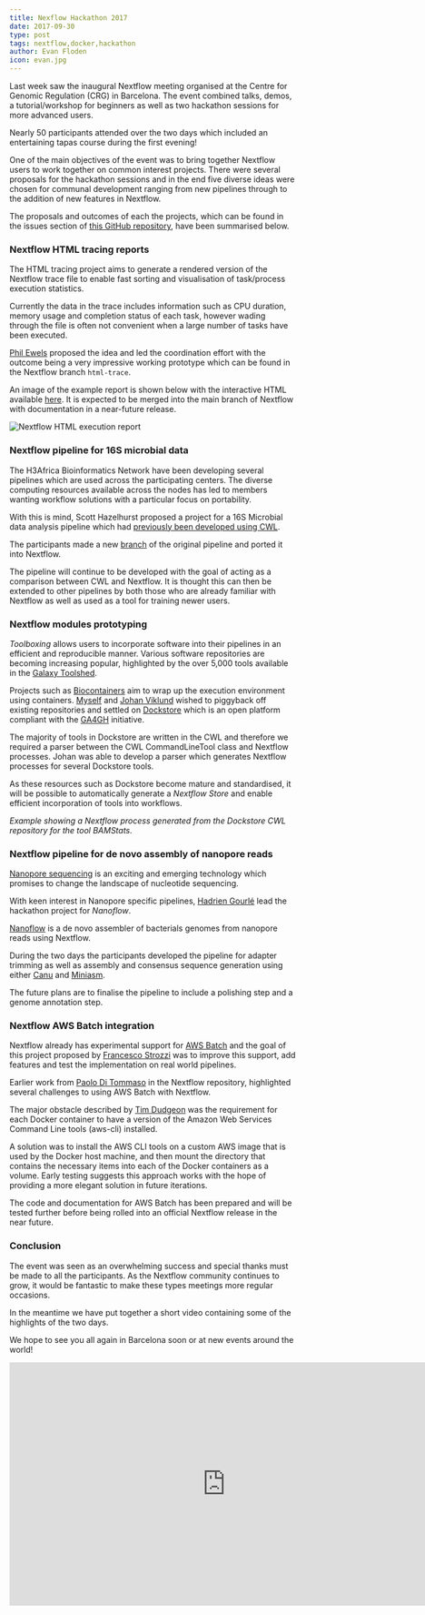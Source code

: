 ```yaml
---
title: Nexflow Hackathon 2017
date: 2017-09-30
type: post
tags: nextflow,docker,hackathon
author: Evan Floden
icon: evan.jpg
---
```


Last week saw the inaugural Nextflow meeting organised at the Centre for Genomic Regulation
(CRG) in Barcelona. The event combined talks, demos, a tutorial/workshop for beginners as
well as two hackathon sessions for more advanced users.

Nearly 50 participants attended over the two days which included an entertaining tapas course
during the first evening!

One of the main objectives of the event was to bring together Nextflow users to work
together on common interest projects. There were several proposals for the hackathon
sessions and in the end five diverse ideas were chosen for communal development ranging from
new pipelines through to the addition of new features in Nextflow.

The proposals and outcomes of each the projects, which can be found in the issues section
of [this GitHub repository](https://github.com/nextflow-io/hack17), have been summarised below.

### Nextflow HTML tracing reports

The HTML tracing project aims to generate a rendered version of the Nextflow trace file to
enable fast sorting and visualisation of task/process execution statistics.

Currently the data in the trace includes information such as CPU duration, memory usage and
completion status of each task, however wading through the file is often not convenient
when a large number of tasks have been executed.

[Phil Ewels](https://github.com/ewels) proposed the idea and led the coordination effort
with the outcome being a very impressive working prototype which can be found in the Nextflow
branch `html-trace`.

An image of the example report is shown below with the interactive HTML available
[here](/misc/nf-trace-report.html). It is expected to be merged into the main branch of Nextflow
with documentation in a near-future release.

![Nextflow HTML execution report](/img/nf-trace-report-min.png)

### Nextflow pipeline for 16S microbial data

The H3Africa Bioinformatics Network have been developing several pipelines which are used
across the participating centers. The diverse computing resources available across the nodes has led to
members wanting workflow solutions with a particular focus on portability.

With this is mind, Scott Hazelhurst proposed a project for a 16S Microbial data analysis
pipeline which had [previously been developed using CWL](https://github.com/h3abionet/h3abionet16S/tree/master).

The participants made a new [branch](https://github.com/h3abionet/h3abionet16S/tree/nextflow)
of the original pipeline and ported it into Nextflow.

The pipeline will continue to be developed with the goal of acting as a comparison between
CWL and Nextflow. It is thought this can then be extended to other pipelines by both those
who are already familiar with Nextflow as well as used as a tool for training newer users.

### Nextflow modules prototyping

_Toolboxing_ allows users to incorporate software into their pipelines in an efficient and
reproducible manner. Various software repositories are becoming increasing popular,
highlighted by the over 5,000 tools available in the [Galaxy Toolshed](https://toolshed.g2.bx.psu.edu/).

Projects such as [Biocontainers](http://biocontainers.pro/) aim to wrap up the execution
environment using containers. [Myself](https://github.com/skptic) and [Johan Viklund](https://github.com/viklund)
wished to piggyback off existing repositories and settled on [Dockstore](https://dockstore.org)
which is an open platform compliant with the [GA4GH](http://genomicsandhealth.org) initiative.

The majority of tools in Dockstore are written in the CWL and therefore we required a parser
between the CWL CommandLineTool class and Nextflow processes. Johan was able to develop
a parser which generates Nextflow processes for several Dockstore tools.

As these resources such as Dockstore become mature and standardised, it will be
possible to automatically generate a _Nextflow Store_ and enable efficient incorporation
of tools into workflows.

<script src="https://gist.github.com/pditommaso/7ccdb6e8af80133a25f259ae801371bf.js"></script>

_Example showing a Nextflow process generated from the Dockstore CWL repository for the tool BAMStats._

### Nextflow pipeline for de novo assembly of nanopore reads

[Nanopore sequencing](https://en.wikipedia.org/wiki/Nanopore_sequencing) is an exciting
and emerging technology which promises to change the landscape of nucleotide sequencing.

With keen interest in Nanopore specific pipelines, [Hadrien Gourlé](https://github.com/HadrienG)
lead the hackathon project for _Nanoflow_.

[Nanoflow](https://github.com/HadrienG/nanoflow) is a de novo assembler of bacterials genomes
from nanopore reads using Nextflow.

During the two days the participants developed the pipeline for adapter trimming as well
as assembly and consensus sequence generation using either
[Canu](https://github.com/marbl/canu) and [Miniasm](https://github.com/lh3/miniasm).

The future plans are to finalise the pipeline to include a polishing step and a genome
annotation step.

### Nextflow AWS Batch integration

Nextflow already has experimental support for [AWS Batch](https://aws.amazon.com/batch/)
and the goal of this project proposed by [Francesco Strozzi](https://github.com/fstrozzi)
was to improve this support, add features and test the implementation on real world pipelines.

Earlier work from [Paolo Di Tommaso](https://github.com/pditommaso) in the Nextflow
repository, highlighted several challenges to using AWS Batch with Nextflow.

The major obstacle described by [Tim Dudgeon](https://github.com/tdudgeon) was the requirement
for each Docker container to have a version of the Amazon Web Services Command Line tools
(aws-cli) installed.

A solution was to install the AWS CLI tools on a custom AWS image that is used by the
Docker host machine, and then mount the directory that contains the necessary items into
each of the Docker containers as a volume. Early testing suggests this approach works
with the hope of providing a more elegant solution in future iterations.

The code and documentation for AWS Batch has been prepared and will be tested further
before being rolled into an official Nextflow release in the near future.

### Conclusion

The event was seen as an overwhelming success and special thanks must be made to all the
participants. As the Nextflow community continues to grow, it would be fantastic to make these types
meetings more regular occasions.

In the meantime we have put together a short video containing some of the highlights
of the two days.

We hope to see you all again in Barcelona soon or at new events around the world!

<iframe width="760" height="428" src="https://www.youtube.com/embed/s7SqYMRiY8w?rel=0" frameborder="0" allowfullscreen></iframe>
